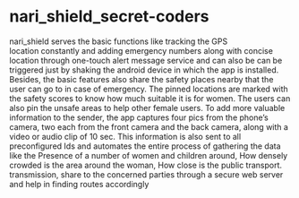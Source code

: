 # nari_shield_secret-coders
nari_shield serves the basic functions like tracking the GPS location constantly and adding emergency numbers along with concise location through one-touch alert message service and can also be can be triggered just by shaking the android device in which the app is installed. Besides, the basic features also share the safety places nearby that the user can go to in case of emergency. The pinned locations are marked with the safety scores to know how much suitable it is for women. The users can also pin the unsafe areas to help other female users. To add more valuable information to the sender, the app captures four pics from the phone’s camera, two each from the front camera and the back camera, along with a video or audio clip of 10 sec. This information is also sent to all preconfigured Ids and automates the entire process of gathering the data like the Presence of a number of women and children around, How densely crowded is the area around the woman, How close is the public transport. transmission, share to the concerned parties through a secure web server and help in finding routes accordingly
